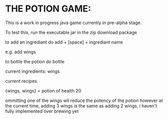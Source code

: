 THE POTION GAME:
================

This is a work in progress java game currently in pre-alpha stage.

To test this, run the executable jar in the zip download package

to add an ingrediant do add + [space] + ingrediant name

e.g. add wings

to bottle the potion do bottle

current ingredients:
wings

current recipes

{wings, wings} = potion of health 20

ommitting one of the wings wil reduce the potency of the potion however
at the current time, adding 3 wings is the same as adding 2 wings, i
haven't fully implemented over brewing yet